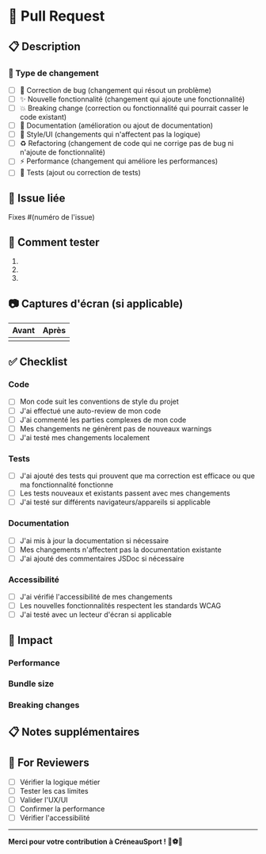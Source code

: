 # 🔄 Pull Request

## 📋 Description

<!-- Décrivez clairement ce que fait cette PR -->

### 🎯 Type de changement

- [ ] 🐛 Correction de bug (changement qui résout un problème)
- [ ] ✨ Nouvelle fonctionnalité (changement qui ajoute une fonctionnalité)
- [ ] 💥 Breaking change (correction ou fonctionnalité qui pourrait casser le code existant)
- [ ] 📝 Documentation (amélioration ou ajout de documentation)
- [ ] 🎨 Style/UI (changements qui n'affectent pas la logique)
- [ ] ♻️ Refactoring (changement de code qui ne corrige pas de bug ni n'ajoute de fonctionnalité)
- [ ] ⚡ Performance (changement qui améliore les performances)
- [ ] 🧪 Tests (ajout ou correction de tests)

## 🔗 Issue liée

<!-- Liez l'issue concernée si applicable -->

Fixes #(numéro de l'issue)

## 🧪 Comment tester

<!-- Décrivez comment un reviewer peut tester vos changements -->

1.
2.
3.

## 📷 Captures d'écran (si applicable)

<!-- Ajoutez des captures d'écran pour les changements UI -->

| Avant | Après |
| ----- | ----- |
|       |       |

## ✅ Checklist

### Code

- [ ] Mon code suit les conventions de style du projet
- [ ] J'ai effectué une auto-review de mon code
- [ ] J'ai commenté les parties complexes de mon code
- [ ] Mes changements ne génèrent pas de nouveaux warnings
- [ ] J'ai testé mes changements localement

### Tests

- [ ] J'ai ajouté des tests qui prouvent que ma correction est efficace ou que ma fonctionnalité fonctionne
- [ ] Les tests nouveaux et existants passent avec mes changements
- [ ] J'ai testé sur différents navigateurs/appareils si applicable

### Documentation

- [ ] J'ai mis à jour la documentation si nécessaire
- [ ] Mes changements n'affectent pas la documentation existante
- [ ] J'ai ajouté des commentaires JSDoc si nécessaire

### Accessibilité

- [ ] J'ai vérifié l'accessibilité de mes changements
- [ ] Les nouvelles fonctionnalités respectent les standards WCAG
- [ ] J'ai testé avec un lecteur d'écran si applicable

## 🎯 Impact

### Performance

<!-- Décrivez l'impact sur les performances -->

### Bundle size

<!-- Mentionnez si le bundle size est affecté -->

### Breaking changes

<!-- Listez tous les breaking changes et comment les gérer -->

## 📋 Notes supplémentaires

<!-- Toute information supplémentaire utile pour les reviewers -->

## 📝 For Reviewers

<!-- Instructions spécifiques pour les reviewers -->

- [ ] Vérifier la logique métier
- [ ] Tester les cas limites
- [ ] Valider l'UX/UI
- [ ] Confirmer la performance
- [ ] Vérifier l'accessibilité

---

**Merci pour votre contribution à CréneauSport ! 🏒⚽🏀**

